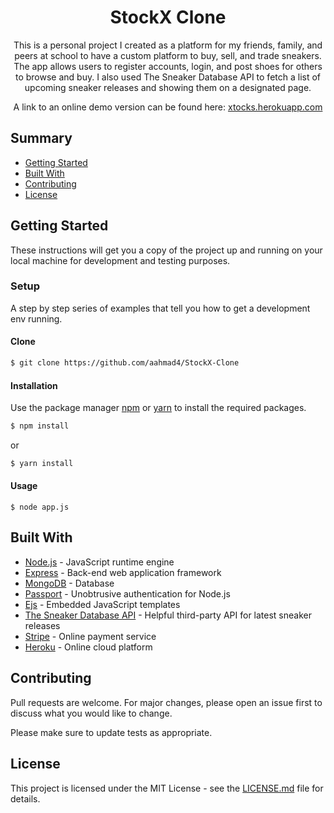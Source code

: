 <h1 align="center">StockX Clone</h1> 

<p align="center">
This is a personal project I created as a platform for my friends, family, and peers at school to have a custom platform to buy, sell, and trade sneakers. The app allows users to register accounts, login, and post shoes for others to browse and buy. I also used The Sneaker Database API to fetch a list of upcoming sneaker releases and showing them on a designated page.   
</p>

<p align="center">
A link to an online demo version can be found here: <a href="https://xtocks.herokuapp.com" target="_blank">xtocks.herokuapp.com</a>
</p>

## Summary

  - [Getting Started](#getting-started)
  - [Built With](#built-with)
  - [Contributing](#contributing)
  - [License](#license)

## Getting Started

These instructions will get you a copy of the project up and running on your local machine for development and testing purposes.

### Setup

A step by step series of examples that tell you how to get a development env running.

#### Clone

```sh
$ git clone https://github.com/aahmad4/StockX-Clone
```

#### Installation

Use the package manager [npm](https://www.npmjs.com/) or [yarn](https://yarnpkg.com/) to install the required packages.

```sh
$ npm install
```

or

```sh
$ yarn install
```

#### Usage

```
$ node app.js
```


## Built With

* [Node.js](https://nodejs.org/) - JavaScript runtime engine
* [Express](https://expressjs.com/) - Back-end web application framework
* [MongoDB](https://www.mongodb.com/) - Database
* [Passport](http://www.passportjs.org/) - Unobtrusive authentication for Node.js
* [Ejs](http://ejs.co/) - Embedded JavaScript templates
* [The Sneaker Database API](https://thesneakerdatabase.com/api/) - Helpful third-party API for latest sneaker releases
* [Stripe](https://stripe.com/) - Online payment service
* [Heroku](https://www.heroku.com/) - Online cloud platform

## Contributing

Pull requests are welcome. For major changes, please open an issue first to discuss what you would like to change.

Please make sure to update tests as appropriate.

## License

This project is licensed under the MIT License - see the [LICENSE.md](LICENSE.md) file for details.
